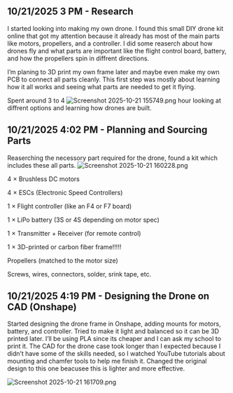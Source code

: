 <!--
  ===================    !!READ THIS NOTICE!!   ====================
  DO NOT edit this file manually. Your changes WILL BE OVERWRITTEN!
  This journal is auto generated and updated by Hack Club Blueprint.
  To edit this file, please edit your journal entries on Blueprint.
  ==================================================================
-->

## 10/21/2025 3 PM - Research  

I started looking into making my own drone. I found this small DIY drone kit online that got my attention because it already has most of the main parts like motors, propellers, and a controller. I did some reaserch about how drones fly and what parts are important like the flight control board, battery, and how the propellers spin in diffrent directions.

I’m planing to 3D print my own frame later and maybe even make my own PCB to connect all parts cleanly. This first step was mostly about learning how it all works and seeing what parts are needed to get it flying.

Spent around 3 to 4 ![Screenshot 2025-10-21 155749.png](https://blueprint.hackclub.com/user-attachments/blobs/proxy/eyJfcmFpbHMiOnsiZGF0YSI6Mzk4NSwicHVyIjoiYmxvYl9pZCJ9fQ==--b376e2173ae73414502561650d5a479675ec46fb/Screenshot%202025-10-21%20155749.png)
 hour looking at diffrent options and learning how drones are built.  

## 10/21/2025 4:02 PM - Planning and Sourcing Parts  

Reaserching the necessory part required for the drone, found a kit which includes these all parts.
![Screenshot 2025-10-21 160228.png](https://blueprint.hackclub.com/user-attachments/blobs/proxy/eyJfcmFpbHMiOnsiZGF0YSI6Mzk4NiwicHVyIjoiYmxvYl9pZCJ9fQ==--bb634346bb1fdb42be93ff759bbb61fde7469f75/Screenshot%202025-10-21%20160228.png)

4 × Brushless DC motors 

4 × ESCs (Electronic Speed Controllers)

1 × Flight controller (like an F4 or F7 board)

1 × LiPo battery (3S or 4S depending on motor spec)

1 × Transmitter + Receiver (for remote control)

1 × 3D-printed or carbon fiber frame!!!!!

Propellers (matched to the motor size)

Screws, wires, connectors, solder, srink tape, etc.  

## 10/21/2025 4:19 PM - Designing the Drone on CAD (Onshape)  

Started designing the drone frame in Onshape, adding mounts for motors, battery, and controller. Tried to make it light and balanced so it can be 3D printed later. I’ll be using PLA since its cheaper and I can ask my school to print it. The CAD for the drone case took longer than I expected because I didn’t have some of the skills needed, so I watched YouTube tutorials about mounting and chamfer tools to help me finish it. Changed the original design to this one beacusee this is lighter and more effective. 

![Screenshot 2025-10-21 161709.png](https://blueprint.hackclub.com/user-attachments/blobs/proxy/eyJfcmFpbHMiOnsiZGF0YSI6Mzk4NywicHVyIjoiYmxvYl9pZCJ9fQ==--0ad07cc4536efabc97eb13c12f8337b5a8e5832d/Screenshot%202025-10-21%20161709.png)
  

